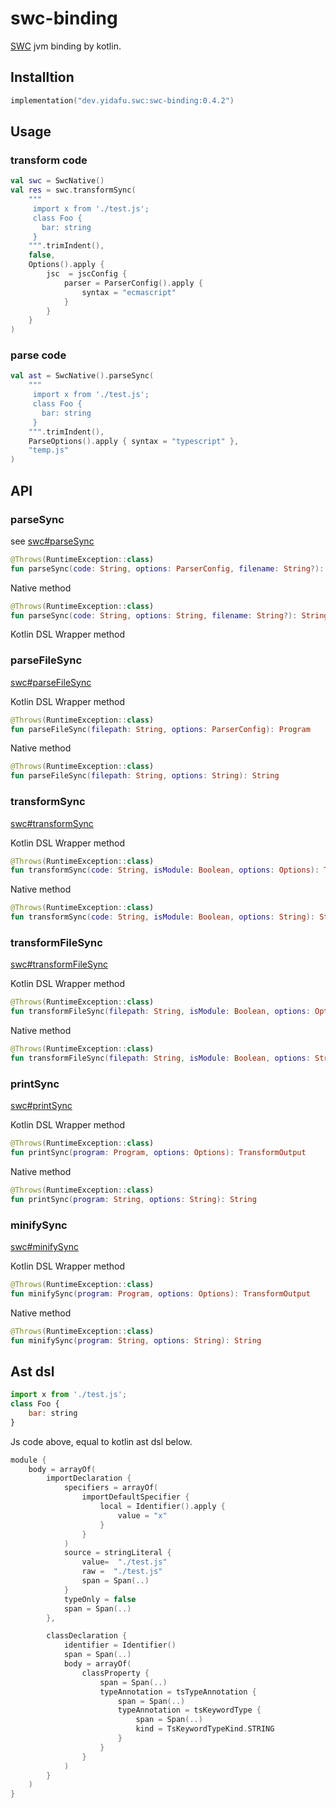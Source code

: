 # swc-binding

[SWC](https://github.com/swc-project/swc) jvm binding by kotlin.

## Installtion

```kts
implementation("dev.yidafu.swc:swc-binding:0.4.2")
```

## Usage

### transform code

```kt
val swc = SwcNative()
val res = swc.transformSync(
    """
     import x from './test.js';
     class Foo {
       bar: string
     }
    """.trimIndent(),
    false,
    Options().apply {
        jsc  = jscConfig {
            parser = ParserConfig().apply {
                syntax = "ecmascript"
            }
        }
    }
)
```

### parse code

```kotlin
val ast = SwcNative().parseSync(
    """
     import x from './test.js';
     class Foo {
       bar: string
     }
    """.trimIndent(),
    ParseOptions().apply { syntax = "typescript" },
    "temp.js"
)
```

## API

### parseSync

see [swc#parseSync](https://swc.rs/docs/usage/core#parsesync)

```kotlin
@Throws(RuntimeException::class)
fun parseSync(code: String, options: ParserConfig, filename: String?): Program 
```

Native method

```kotlin
@Throws(RuntimeException::class)
fun parseSync(code: String, options: String, filename: String?): String
```

Kotlin DSL Wrapper method

### parseFileSync

[swc#parseFileSync](https://swc.rs/docs/usage/core#parsefilesync)

Kotlin DSL Wrapper method

```kotlin
@Throws(RuntimeException::class)
fun parseFileSync(filepath: String, options: ParserConfig): Program 
```

Native method

```kotlin
@Throws(RuntimeException::class)
fun parseFileSync(filepath: String, options: String): String
```


### transformSync

[swc#transformSync](https://swc.rs/docs/usage/core#transformsync)

Kotlin DSL Wrapper method

```kotlin
@Throws(RuntimeException::class)
fun transformSync(code: String, isModule: Boolean, options: Options): TransformOutput
```

Native method

```kotlin
@Throws(RuntimeException::class)
fun transformSync(code: String, isModule: Boolean, options: String): String
```


### transformFileSync

[swc#transformFileSync](https://swc.rs/docs/usage/core#transformfilesync)

Kotlin DSL Wrapper method

```kotlin
@Throws(RuntimeException::class)
fun transformFileSync(filepath: String, isModule: Boolean, options: Options): TransformOutput
```

Native method

```kotlin
@Throws(RuntimeException::class)
fun transformFileSync(filepath: String, isModule: Boolean, options: String): String
```


### printSync

[swc#printSync](https://swc.rs/docs/usage/core#printsync)

Kotlin DSL Wrapper method

```kotlin
@Throws(RuntimeException::class)
fun printSync(program: Program, options: Options): TransformOutput
```

Native method

```kotlin
@Throws(RuntimeException::class)
fun printSync(program: String, options: String): String
```

### minifySync

[swc#minifySync](https://swc.rs/docs/usage/core#minifysync)

Kotlin DSL Wrapper method

```kotlin
@Throws(RuntimeException::class)
fun minifySync(program: Program, options: Options): TransformOutput
```

Native method

```kotlin
@Throws(RuntimeException::class)
fun minifySync(program: String, options: String): String
```

## Ast dsl

```js
import x from './test.js';
class Foo {
    bar: string
}
```

Js code above, equal to kotlin ast dsl below.

```kotlin
module {
    body = arrayOf(
        importDeclaration {
            specifiers = arrayOf(
                importDefaultSpecifier {
                    local = Identifier().apply {
                        value = "x"
                    }
                }
            )
            source = stringLiteral {
                value=  "./test.js"
                raw =  "./test.js"
                span = Span(..)
            }
            typeOnly = false
            span = Span(..)
        },

        classDeclaration {
            identifier = Identifier()
            span = Span(..)
            body = arrayOf(
                classProperty {
                    span = Span(..)
                    typeAnnotation = tsTypeAnnotation {
                        span = Span(..)
                        typeAnnotation = tsKeywordType {
                            span = Span(..)
                            kind = TsKeywordTypeKind.STRING
                        }
                    }
                }
            )
        }
    )
}
```
